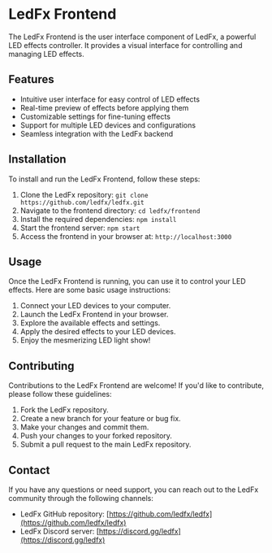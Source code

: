 # LedFx Frontend

The LedFx Frontend is the user interface component of LedFx, a powerful LED effects controller. It provides a visual interface for controlling and managing LED effects.

## Features

- Intuitive user interface for easy control of LED effects
- Real-time preview of effects before applying them
- Customizable settings for fine-tuning effects
- Support for multiple LED devices and configurations
- Seamless integration with the LedFx backend

## Installation

To install and run the LedFx Frontend, follow these steps:

1. Clone the LedFx repository: `git clone https://github.com/ledfx/ledfx.git`
2. Navigate to the frontend directory: `cd ledfx/frontend`
3. Install the required dependencies: `npm install`
4. Start the frontend server: `npm start`
5. Access the frontend in your browser at: `http://localhost:3000`

## Usage

Once the LedFx Frontend is running, you can use it to control your LED effects. Here are some basic usage instructions:

1. Connect your LED devices to your computer.
2. Launch the LedFx Frontend in your browser.
3. Explore the available effects and settings.
4. Apply the desired effects to your LED devices.
5. Enjoy the mesmerizing LED light show!

## Contributing

Contributions to the LedFx Frontend are welcome! If you'd like to contribute, please follow these guidelines:

1. Fork the LedFx repository.
2. Create a new branch for your feature or bug fix.
3. Make your changes and commit them.
4. Push your changes to your forked repository.
5. Submit a pull request to the main LedFx repository.

## Contact

If you have any questions or need support, you can reach out to the LedFx community through the following channels:

- LedFx GitHub repository: [https://github.com/ledfx/ledfx](https://github.com/ledfx/ledfx)
- LedFx Discord server: [https://discord.gg/ledfx](https://discord.gg/ledfx)
